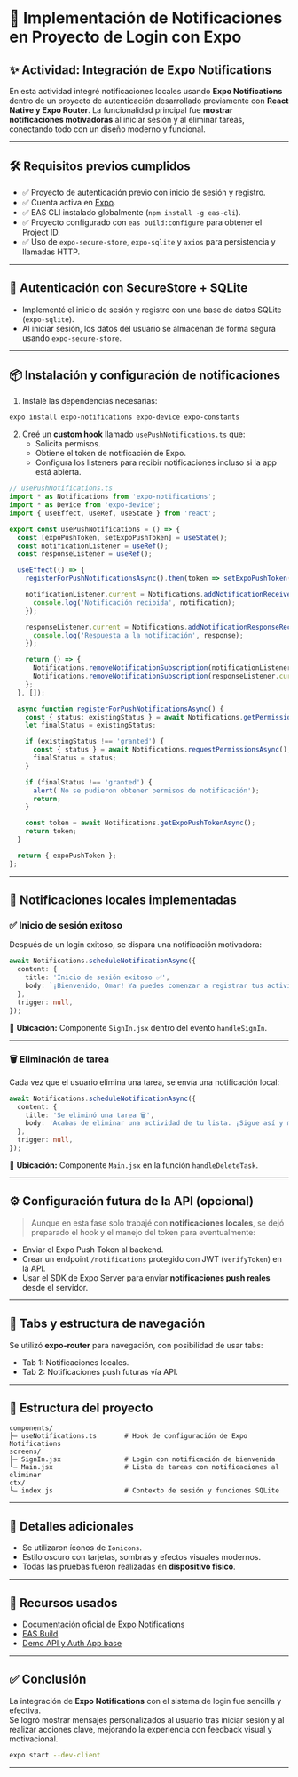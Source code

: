 # 📱 Implementación de Notificaciones en Proyecto de Login con Expo

## ✨ Actividad: Integración de Expo Notifications

En esta actividad integré notificaciones locales usando **Expo Notifications** dentro de un proyecto de autenticación desarrollado previamente con **React Native y Expo Router**. La funcionalidad principal fue **mostrar notificaciones motivadoras** al iniciar sesión y al eliminar tareas, conectando todo con un diseño moderno y funcional.

---

## 🛠️ Requisitos previos cumplidos

- ✅ Proyecto de autenticación previo con inicio de sesión y registro.
- ✅ Cuenta activa en [Expo](https://expo.dev/).
- ✅ EAS CLI instalado globalmente (`npm install -g eas-cli`).
- ✅ Proyecto configurado con `eas build:configure` para obtener el Project ID.
- ✅ Uso de `expo-secure-store`, `expo-sqlite` y `axios` para persistencia y llamadas HTTP.

---

## 🔐 Autenticación con SecureStore + SQLite

- Implementé el inicio de sesión y registro con una base de datos SQLite (`expo-sqlite`).
- Al iniciar sesión, los datos del usuario se almacenan de forma segura usando `expo-secure-store`.

---

## 📦 Instalación y configuración de notificaciones

1. Instalé las dependencias necesarias:

```bash
expo install expo-notifications expo-device expo-constants
```

2. Creé un **custom hook** llamado `usePushNotifications.ts` que:
   - Solicita permisos.
   - Obtiene el token de notificación de Expo.
   - Configura los listeners para recibir notificaciones incluso si la app está abierta.

```ts
// usePushNotifications.ts
import * as Notifications from 'expo-notifications';
import * as Device from 'expo-device';
import { useEffect, useRef, useState } from 'react';

export const usePushNotifications = () => {
  const [expoPushToken, setExpoPushToken] = useState();
  const notificationListener = useRef();
  const responseListener = useRef();

  useEffect(() => {
    registerForPushNotificationsAsync().then(token => setExpoPushToken(token));

    notificationListener.current = Notifications.addNotificationReceivedListener(notification => {
      console.log('Notificación recibida', notification);
    });

    responseListener.current = Notifications.addNotificationResponseReceivedListener(response => {
      console.log('Respuesta a la notificación', response);
    });

    return () => {
      Notifications.removeNotificationSubscription(notificationListener.current);
      Notifications.removeNotificationSubscription(responseListener.current);
    };
  }, []);

  async function registerForPushNotificationsAsync() {
    const { status: existingStatus } = await Notifications.getPermissionsAsync();
    let finalStatus = existingStatus;

    if (existingStatus !== 'granted') {
      const { status } = await Notifications.requestPermissionsAsync();
      finalStatus = status;
    }

    if (finalStatus !== 'granted') {
      alert('No se pudieron obtener permisos de notificación');
      return;
    }

    const token = await Notifications.getExpoPushTokenAsync();
    return token;
  }

  return { expoPushToken };
};
```

---

## 🔔 Notificaciones locales implementadas

### ✅ Inicio de sesión exitoso

Después de un login exitoso, se dispara una notificación motivadora:

```ts
await Notifications.scheduleNotificationAsync({
  content: {
    title: 'Inicio de sesión exitoso ✅',
    body: `¡Bienvenido, Omar! Ya puedes comenzar a registrar tus actividades, organizar tu lista de tareas y llevar el control de tu productividad como todo un pro. 💪📝`,
  },
  trigger: null,
});
```

📍 **Ubicación:** Componente `SignIn.jsx` dentro del evento `handleSignIn`.

---

### 🗑️ Eliminación de tarea

Cada vez que el usuario elimina una tarea, se envía una notificación local:

```ts
await Notifications.scheduleNotificationAsync({
  content: {
    title: 'Se eliminó una tarea 🗑️',
    body: 'Acabas de eliminar una actividad de tu lista. ¡Sigue así y mantén tu productividad al máximo!',
  },
  trigger: null,
});
```

📍 **Ubicación:** Componente `Main.jsx` en la función `handleDeleteTask`.

---

## ⚙️ Configuración futura de la API (opcional)

> Aunque en esta fase solo trabajé con **notificaciones locales**, se dejó preparado el hook y el manejo del token para eventualmente:

- Enviar el Expo Push Token al backend.
- Crear un endpoint `/notifications` protegido con JWT (`verifyToken`) en la API.
- Usar el SDK de Expo Server para enviar **notificaciones push reales** desde el servidor.

---

## 💃 Tabs y estructura de navegación

Se utilizó **expo-router** para navegación, con posibilidad de usar tabs:

- Tab 1: Notificaciones locales.
- Tab 2: Notificaciones push futuras vía API.

---

## 📁 Estructura del proyecto

```
components/
├— useNotifications.ts       # Hook de configuración de Expo Notifications
screens/
├— SignIn.jsx                # Login con notificación de bienvenida
└— Main.jsx                  # Lista de tareas con notificaciones al eliminar
ctx/
└— index.js                  # Contexto de sesión y funciones SQLite
```

---

## 📌 Detalles adicionales

- Se utilizaron íconos de `Ionicons`.
- Estilo oscuro con tarjetas, sombras y efectos visuales modernos.
- Todas las pruebas fueron realizadas en **dispositivo físico**.

---

## 📓 Recursos usados

- [Documentación oficial de Expo Notifications](https://docs.expo.dev/push-notifications/overview/)
- [EAS Build](https://docs.expo.dev/build/introduction/)
- [Demo API y Auth App base](https://github.com/efraindiaz/demo-api)

---

## ✅ Conclusión

La integración de **Expo Notifications** con el sistema de login fue sencilla y efectiva.  
Se logró mostrar mensajes personalizados al usuario tras iniciar sesión y al realizar acciones clave, mejorando la experiencia con feedback visual y motivacional.

```bash
expo start --dev-client
```

---